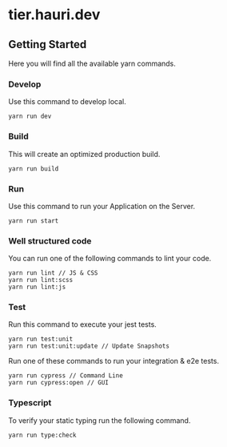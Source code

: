 # tier.hauri.dev

## Getting Started
Here you will find all the available yarn commands.

### Develop
Use this command to develop local.

```
yarn run dev
```

### Build
This will create an optimized production build.

```
yarn run build
```

### Run
Use this command to run your Application on the Server.

```
yarn run start
```

### Well structured code
You can run one of the following commands to lint your code.

```
yarn run lint // JS & CSS
yarn run lint:scss
yarn run lint:js
```

### Test
Run this command to execute your jest tests.

```
yarn run test:unit
yarn run test:unit:update // Update Snapshots
```

Run one of these commands to run your integration & e2e tests.

```
yarn run cypress // Command Line
yarn run cypress:open // GUI
```

### Typescript
To verify your static typing run the following command.

```
yarn run type:check
```

